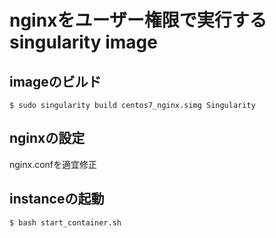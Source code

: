 # nginxをユーザー権限で実行するsingularity image

## imageのビルド
```
$ sudo singularity build centos7_nginx.simg Singularity
```

## nginxの設定
nginx.confを適宜修正

## instanceの起動
```
$ bash start_container.sh
```